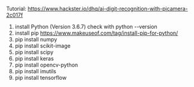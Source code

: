 Tutorial: https://www.hackster.io/dhq/ai-digit-recognition-with-picamera-2c017f 

1. install Python (Version 3.6.7) check with python --version
2. install pip https://www.makeuseof.com/tag/install-pip-for-python/
3. pip install numpy
4. pip install scikit-image
5. pip install scipy
6. pip install keras
7. pip install opencv-python
8. pip install imutils
11. pip install tensorflow